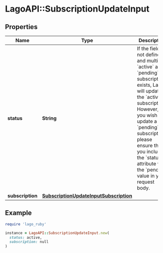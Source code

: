 # LagoAPI::SubscriptionUpdateInput

## Properties

| Name | Type | Description | Notes |
| ---- | ---- | ----------- | ----- |
| **status** | **String** | If the field is not defined and multiple &#x60;active&#x60; and &#x60;pending&#x60; subscriptions exists, Lago will update the &#x60;active&#x60; subscription. However, if you wish to update a &#x60;pending&#x60; subscription, please ensure that you include the &#x60;status&#x60; attribute with the &#x60;pending&#x60; value in your request body. | [optional] |
| **subscription** | [**SubscriptionUpdateInputSubscription**](SubscriptionUpdateInputSubscription.md) |  |  |

## Example

```ruby
require 'lago_ruby'

instance = LagoAPI::SubscriptionUpdateInput.new(
  status: active,
  subscription: null
)
```

